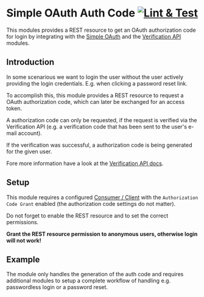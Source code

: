 # Simple OAuth Auth Code [![Lint & Test](https://github.com/wunderwerkio/drupal-simple-oauth-auth-code/actions/workflows/main.yml/badge.svg)](https://github.com/wunderwerkio/drupal-simple-oauth-auth-code/actions/workflows/main.yml)

This modules provides a REST resource to get an OAuth authorization code for login by integrating with the [Simple OAuth](https://www.drupal.org/project/simple_oauth) and the [Verification API](https://www.drupal.org/project/verification) modules.

## Introduction

In some scenarious we want to login the user without the user actively providing the login credentials. E.g. when clicking a password reset link.

To accomplish this, this module provides a REST resource to request a OAuth authorization code, which can later be exchanged for an access token.

A authorization code can only be requested, if the request is verified via the Verification API (e.g. a verification code that has been sent to the user's e-mail account).

If the verification was successful, a authorization code is being generated for the given user.

Fore more information have a look at the [Verification API docs](https://github.com/wunderwerkio/drupal-verification).

## Setup

This module requires a configured [Consumer / Client](https://www.drupal.org/project/consumers) with the `Authorization Code Grant` enabled (the authorization code settings do not matter).

Do not forget to enable the REST resource and to set the correct permissions.

**Grant the REST resource permission to anonymous users, otherwise login will not work!**

## Example

The module only handles the generation of the auth code and requires additional modules to setup a complete workflow of handling e.g. passwordless login or a password reset.
